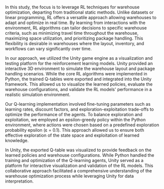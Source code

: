In this study, the focus is to leverage RL techniques for warehouse optimization, departing from traditional static methods. Unlike datasets or linear programming, RL offers a versatile approach allowing warehouses to adapt and optimize in real time. By learning from interactions with the environment, RL algorithms can tailor decisions to specific warehouse criteria, such as minimizing travel time throughout the warehouse, maximizing space utilization, and prioritizing package handling. This flexibility is desirable in warehouses where the layout, inventory, and workflows can vary significantly over time.

In our approach, we utilized the Unity game engine as a visualization and testing platform for the reinforcement learning models. Unity provided an interactive 3D environment to simulate the warehouse layout and package handling scenarios. While the core RL algorithms were implemented in Python, the trained Q-tables were exported and integrated into the Unity framework. This allowed us to visualize the learned policies, evaluate the warehouse configurations, and validate the RL models' performance in a realistic simulation environment. 

Our Q-learning implementation involved fine-tuning parameters such as learning rates, discount factors, and exploration-exploitation trade-offs to optimize the performance of the agents. To balance exploration and exploitation, we employed an epsilon-greedy policy within the Python environment, where actions were chosen based on a predefined exploration probability epsilon (ε = 0.1). This approach allowed us to ensure both effective exploration of the state space and exploitation of learned knowledge.

In Unity, the exported Q-table was visualized to provide feedback on the learned policies and warehouse configurations. While Python handled the training and optimization of the Q-learning agents, Unity served as a platform for interactive visualization and validation of the RL models. This collaborative approach facilitated a comprehensive understanding of the warehouse optimization process while leveraging Unity for data interpretation.

